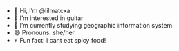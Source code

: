 - 👋 Hi, I’m @lilmatcxa
- 👀 I’m interested in guitar
- 🌱 I’m currently studying geographic information system
- 😄 Pronouns: she/her
- ⚡ Fun fact: i cant eat spicy food!
<!---
lilmatcxa/lilmatcxa is a ✨ special ✨ repository because its `README.md` (this file) appears on your GitHub profile.
You can click the Preview link to take a look at your changes.
--->
